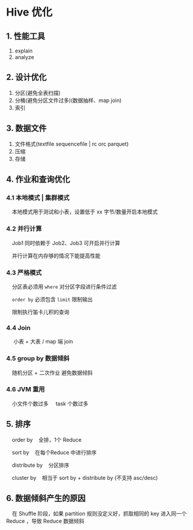 # Hive 优化

## 1. 性能工具

1. explain
2. analyze

## 2. 设计优化

1. 分区(避免全表扫描)
2. 分桶(避免分区文件过多)(数据抽样、map join)
3. 索引

## 3. 数据文件

1. 文件格式(textfile sequencefile | rc orc parquet)
2. 压缩
3. 存储

## 4. 作业和查询优化

### 4.1 本地模式 | 集群模式

&nbsp;&nbsp;&nbsp;&nbsp;本地模式用于测试和小表，设置低于 xx 字节/数量开启本地模式

### 4.2 并行计算

&nbsp;&nbsp;&nbsp;&nbsp;Job1 同时依赖于 Job2、Job3 可开启并行计算

&nbsp;&nbsp;&nbsp;&nbsp;并行计算在内存够的情况下能提高性能

### 4.3 严格模式

&nbsp;&nbsp;&nbsp;&nbsp;分区表必须用 `where` 对分区字段进行条件过滤

&nbsp;&nbsp;&nbsp;&nbsp;`order by` 必须包含 `limit` 限制输出

&nbsp;&nbsp;&nbsp;&nbsp;限制执行笛卡儿积的查询

### 4.4 Join

&nbsp;&nbsp;&nbsp;&nbsp; 小表 + 大表 / map 端 join

### 4.5 group by 数据倾斜

&nbsp;&nbsp;&nbsp;&nbsp;随机分区 + 二次作业 避免数据倾斜

### 4.6 JVM 重用

&nbsp;&nbsp;&nbsp;&nbsp;小文件个数过多
&nbsp;&nbsp;&nbsp;&nbsp;task 个数过多

## 5. 排序

&nbsp;&nbsp;&nbsp;&nbsp;order by&nbsp;&nbsp;&nbsp;&nbsp;全排，1个 Reduce

&nbsp;&nbsp;&nbsp;&nbsp;sort by&nbsp;&nbsp;&nbsp;&nbsp;在每个Reduce 中进行排序

&nbsp;&nbsp;&nbsp;&nbsp;distribute by&nbsp;&nbsp;&nbsp;&nbsp;分区排序

&nbsp;&nbsp;&nbsp;&nbsp;cluster by&nbsp;&nbsp;&nbsp;&nbsp;相当于 sort by + distribute by (不支持 asc/desc)

## 6. 数据倾斜产生的原因

&nbsp;&nbsp;&nbsp;&nbsp;在 Shuffle 阶段，如果 partition 规则没定义好，抓取相同的 key 进入同一个 Reduce ，导致 Reduce 数据倾斜
